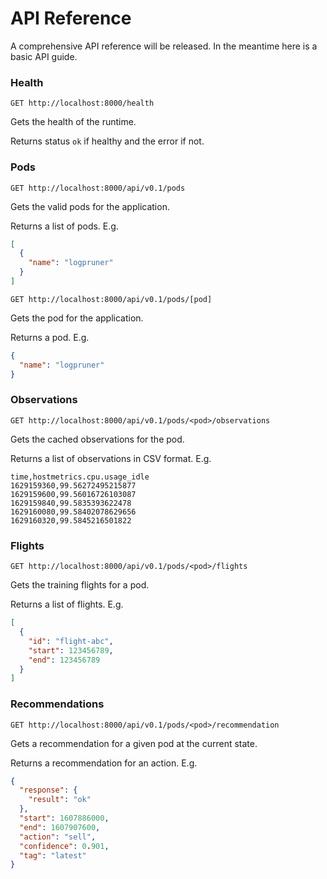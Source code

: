 # API Reference

A comprehensive API reference will be released. In the meantime here is a basic API guide.

### Health

`GET http://localhost:8000/health`

Gets the health of the runtime.

Returns status `ok` if healthy and the error if not.

### Pods

`GET http://localhost:8000/api/v0.1/pods`

Gets the valid pods for the application.

Returns a list of pods. E.g.

```json
[
  {
    "name": "logpruner"
  }
]
```

`GET http://localhost:8000/api/v0.1/pods/[pod]`

Gets the pod for the application.

Returns a pod. E.g.

```json
{
  "name": "logpruner"
}
```

### Observations

`GET http://localhost:8000/api/v0.1/pods/<pod>/observations`

Gets the cached observations for the pod.

Returns a list of observations in CSV format. E.g.

```
time,hostmetrics.cpu.usage_idle
1629159360,99.56272495215877
1629159600,99.56016726103087
1629159840,99.5835393622478
1629160080,99.58402078629656
1629160320,99.5845216501822
```

### Flights

`GET http://localhost:8000/api/v0.1/pods/<pod>/flights`

Gets the training flights for a pod.

Returns a list of flights. E.g.

```json
[
  {
    "id": "flight-abc",
    "start": 123456789,
    "end": 123456789
  }
]
```

### Recommendations

`GET http://localhost:8000/api/v0.1/pods/<pod>/recommendation`

Gets a recommendation for a given pod at the current state.

Returns a recommendation for an action. E.g.

```json
{
  "response": {
    "result": "ok"
  },
  "start": 1607886000,
  "end": 1607907600,
  "action": "sell",
  "confidence": 0.901,
  "tag": "latest"
}
```
